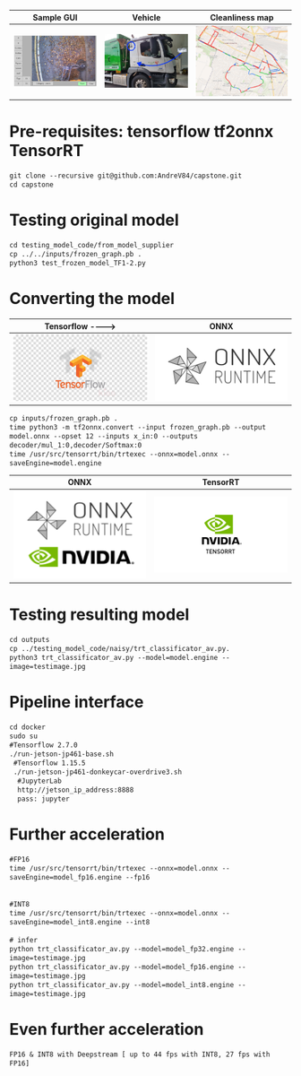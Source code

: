   | Sample GUI      | Vehicle      |  Cleanliness map
|------------|-------------|------------------|
| <img src="https://github.com/AndreV84/capstone/blob/main/misc/leaves.png" width="250"> | <img src="https://github.com/AndreV84/capstone/blob/main/misc/truck_annotated.png" width="250"> | <img src="https://github.com/AndreV84/capstone/blob/main/misc/map.png" width="250">
  
   
   
   # Pre-requisites:     tensorflow tf2onnx TensorRT
    git clone --recursive git@github.com:AndreV84/capstone.git
    cd capstone
   # Testing original model
    cd testing_model_code/from_model_supplier
    cp ../../inputs/frozen_graph.pb .
    python3 test_frozen_model_TF1-2.py
   # Converting the model
   | Tensorflow ---->      | ONNX      |  
|------------|-------------|
| <img src="https://github.com/AndreV84/capstone/blob/main/misc/TF.png" width="250"> | <img src="https://github.com/AndreV84/capstone/blob/main/misc/onnx.png" width="250">
   
    cp inputs/frozen_graph.pb .
    time python3 -m tf2onnx.convert --input frozen_graph.pb --output model.onnx --opset 12 --inputs x_in:0 --outputs decoder/mul_1:0,decoder/Softmax:0
    time /usr/src/tensorrt/bin/trtexec --onnx=model.onnx --saveEngine=model.engine
    
    
   | ONNX     | TensorRT   |  
|------------|-------------|
| <img src="https://github.com/AndreV84/capstone/blob/main/misc/onnx_runtime_nv.png" width="250"> | <img src="https://github.com/AndreV84/capstone/blob/main/misc/Tensorrt.png" width="250">
   
   
   # Testing resulting model
    cd outputs
    cp ../testing_model_code/naisy/trt_classificator_av.py.
    python3 trt_classificator_av.py --model=model.engine --image=testimage.jpg 


   # Pipeline interface
    cd docker
    sudo su
    #Tensorflow 2.7.0
    ./run-jetson-jp461-base.sh
     #Tensorflow 1.15.5
     ./run-jetson-jp461-donkeycar-overdrive3.sh
      #JupyterLab
      http://jetson_ip_address:8888
      pass: jupyter
   # Further acceleration
    
    #FP16
    time /usr/src/tensorrt/bin/trtexec --onnx=model.onnx --saveEngine=model_fp16.engine --fp16

    
    #INT8
    time /usr/src/tensorrt/bin/trtexec --onnx=model.onnx --saveEngine=model_int8.engine --int8
    
    # infer
    python trt_classificator_av.py --model=model_fp32.engine --image=testimage.jpg
    python trt_classificator_av.py --model=model_fp16.engine --image=testimage.jpg
    python trt_classificator_av.py --model=model_int8.engine --image=testimage.jpg


    
   # Even further acceleration 
    
    FP16 & INT8 with Deepstream [ up to 44 fps with INT8, 27 fps with FP16]

    
